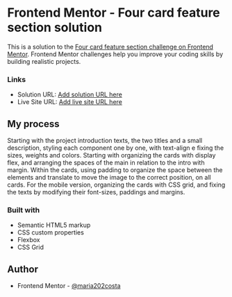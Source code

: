 # Frontend Mentor - Four card feature section solution

This is a solution to the [Four card feature section challenge on Frontend Mentor](https://www.frontendmentor.io/challenges/four-card-feature-section-weK1eFYK). Frontend Mentor challenges help you improve your coding skills by building realistic projects.

### Links

- Solution URL: [Add solution URL here](https://your-solution-url.com)
- Live Site URL: [Add live site URL here](https://your-live-site-url.com)

## My process

Starting with the project introduction texts, the two titles and a small description, styling each component one by one, with text-align e fixing the sizes, weights and colors. Starting with organizing the cards with display flex, and arranging the spaces of the main in relation to the intro with margin. Within the cards, using padding to organize the space between the elements and translate to move the image to the correct position, on all cards. For the mobile version, organizing the cards with CSS grid, and fixing the texts by modifying their font-sizes, paddings and margins.

### Built with

- Semantic HTML5 markup
- CSS custom properties
- Flexbox
- CSS Grid

## Author

- Frontend Mentor - [@maria202costa](https://www.frontendmentor.io/profile/maria202costa)

